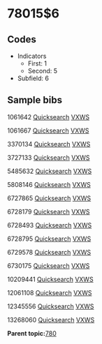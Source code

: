 # 78015$6

## Codes

-   Indicators
    -   First: 1
    -   Second: 5
-   Subfield: 6

## Sample bibs

1061642 [Quicksearch](https://search.library.yale.edu/catalog/1061642) [VXWS](http://prodorbis.library.yale.edu:7014/vxws/GetHoldingsService?bibId=1061642)

1061667 [Quicksearch](https://search.library.yale.edu/catalog/1061667) [VXWS](http://prodorbis.library.yale.edu:7014/vxws/GetHoldingsService?bibId=1061667)

3370134 [Quicksearch](https://search.library.yale.edu/catalog/3370134) [VXWS](http://prodorbis.library.yale.edu:7014/vxws/GetHoldingsService?bibId=3370134)

3727133 [Quicksearch](https://search.library.yale.edu/catalog/3727133) [VXWS](http://prodorbis.library.yale.edu:7014/vxws/GetHoldingsService?bibId=3727133)

5485632 [Quicksearch](https://search.library.yale.edu/catalog/5485632) [VXWS](http://prodorbis.library.yale.edu:7014/vxws/GetHoldingsService?bibId=5485632)

5808146 [Quicksearch](https://search.library.yale.edu/catalog/5808146) [VXWS](http://prodorbis.library.yale.edu:7014/vxws/GetHoldingsService?bibId=5808146)

6727865 [Quicksearch](https://search.library.yale.edu/catalog/6727865) [VXWS](http://prodorbis.library.yale.edu:7014/vxws/GetHoldingsService?bibId=6727865)

6728179 [Quicksearch](https://search.library.yale.edu/catalog/6728179) [VXWS](http://prodorbis.library.yale.edu:7014/vxws/GetHoldingsService?bibId=6728179)

6728493 [Quicksearch](https://search.library.yale.edu/catalog/6728493) [VXWS](http://prodorbis.library.yale.edu:7014/vxws/GetHoldingsService?bibId=6728493)

6728795 [Quicksearch](https://search.library.yale.edu/catalog/6728795) [VXWS](http://prodorbis.library.yale.edu:7014/vxws/GetHoldingsService?bibId=6728795)

6729578 [Quicksearch](https://search.library.yale.edu/catalog/6729578) [VXWS](http://prodorbis.library.yale.edu:7014/vxws/GetHoldingsService?bibId=6729578)

6730175 [Quicksearch](https://search.library.yale.edu/catalog/6730175) [VXWS](http://prodorbis.library.yale.edu:7014/vxws/GetHoldingsService?bibId=6730175)

10209441 [Quicksearch](https://search.library.yale.edu/catalog/10209441) [VXWS](http://prodorbis.library.yale.edu:7014/vxws/GetHoldingsService?bibId=10209441)

12061108 [Quicksearch](https://search.library.yale.edu/catalog/12061108) [VXWS](http://prodorbis.library.yale.edu:7014/vxws/GetHoldingsService?bibId=12061108)

12345556 [Quicksearch](https://search.library.yale.edu/catalog/12345556) [VXWS](http://prodorbis.library.yale.edu:7014/vxws/GetHoldingsService?bibId=12345556)

13268060 [Quicksearch](https://search.library.yale.edu/catalog/13268060) [VXWS](http://prodorbis.library.yale.edu:7014/vxws/GetHoldingsService?bibId=13268060)

**Parent topic:**[780](../../tags/780/780.md)

